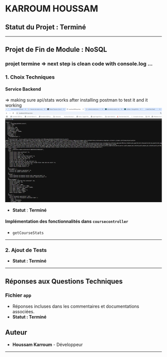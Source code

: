 # **KARROUM HOUSSAM**  

## **Statut du Projet : Terminé**   

---

## **Projet de Fin de Module : NoSQL**  
### projet termine => next step is clean code with console.log ...
### **1. Choix Techniques**  

#### **Service Backend**  
=> making sure api/stats works after installing postman to test it and it working
![alt text](image-6.png)
- **Statut** : **Terminé**    

#### **Implémentation des fonctionnalités dans `coursecontroller`**  
- `getCourseStats`   

---

### **2. Ajout de Tests**  
- **Statut : Terminé**  

---

## **Réponses aux Questions Techniques**  

### **Fichier `app`**  
- Réponses incluses dans les commentaires et documentations associées.  
- **Statut : Terminé**    


## **Auteur**  
- **Houssam Karroum** - Développeur  

--- 

